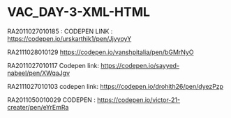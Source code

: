 # VAC_DAY-3-XML-HTML


RA2011027010185 : CODEPEN LINK : https://codepen.io/urskarthik1/pen/JjvyoyY


RA2111028010129
https://codepen.io/vanshpitalia/pen/bGMrNyO

RA2011027010117
Codepen link: https://codepen.io/sayyed-nabeel/pen/XWqaJgv

RA2111027010103
codepen link: https://codepen.io/drohith26/pen/dyezPzp

RA2011050010029
CODEPEN : https://codepen.io/victor-21-creater/pen/eYrEmRa

